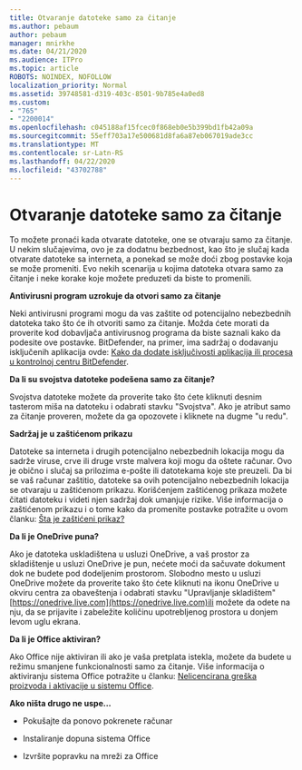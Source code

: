 ```yaml
---
title: Otvaranje datoteke samo za čitanje
ms.author: pebaum
author: pebaum
manager: mnirkhe
ms.date: 04/21/2020
ms.audience: ITPro
ms.topic: article
ROBOTS: NOINDEX, NOFOLLOW
localization_priority: Normal
ms.assetid: 39748581-d319-403c-8501-9b785e4a0ed8
ms.custom:
- "765"
- "2200014"
ms.openlocfilehash: c045188af15fcec0f868eb0e5b399bd1fb42a09a
ms.sourcegitcommit: 55eff703a17e500681d8fa6a87eb067019ade3cc
ms.translationtype: MT
ms.contentlocale: sr-Latn-RS
ms.lasthandoff: 04/22/2020
ms.locfileid: "43702788"
---
```

# <a name="file-open-read-only"></a>Otvaranje datoteke samo za čitanje

To možete pronaći kada otvarate datoteke, one se otvaraju samo za čitanje. U nekim slučajevima, ovo je za dodatnu bezbednost, kao što je slučaj kada otvarate datoteke sa interneta, a ponekad se može doći zbog postavke koja se može promeniti. Evo nekih scenarija u kojima datoteka otvara samo za čitanje i neke korake koje možete preduzeti da biste to promenili.
  
 **Antivirusni program uzrokuje da otvori samo za čitanje**
  
Neki antivirusni programi mogu da vas zaštite od potencijalno nebezbednih datoteka tako što će ih otvoriti samo za čitanje. Možda ćete morati da proverite kod dobavljača antivirusnog programa da biste saznali kako da podesite ove postavke. BitDefender, na primer, ima sadržaj o dodavanju isključenih aplikacija ovde: [Kako da dodate isključivosti aplikacija ili procesa u kontrolnoj centru BitDefender](https://aka.ms/AA6098i).
  
 **Da li su svojstva datoteke podešena samo za čitanje?**
  
Svojstva datoteke možete da proverite tako što ćete kliknuti desnim tasterom miša na datoteku i odabrati stavku "Svojstva". Ako je atribut samo za čitanje proveren, možete da ga opozovete i kliknete na dugme "u redu".
  
 **Sadržaj je u zaštićenom prikazu**
  
Datoteke sa interneta i drugih potencijalno nebezbednih lokacija mogu da sadrže viruse, crve ili druge vrste malvera koji mogu da oštete računar. Ovo je obično i slučaj sa prilozima e-pošte ili datotekama koje ste preuzeli. Da bi se vaš računar zaštitio, datoteke sa ovih potencijalno nebezbednih lokacija se otvaraju u zaštićenom prikazu. Korišćenjem zaštićenog prikaza možete čitati datoteku i videti njen sadržaj dok umanjuje rizike. Više informacija o zaštićenom prikazu i o tome kako da promenite postavke potražite u ovom članku: [Šta je zaštićeni prikaz?](https://support.office.com/article/d6f09ac7-e6b9-4495-8e43-2bbcdbcb6653)
  
 **Da li je OneDrive puna?**
  
Ako je datoteka uskladištena u usluzi OneDrive, a vaš prostor za skladištenje u usluzi OneDrive je pun, nećete moći da sačuvate dokument dok ne budete pod dodeljenim prostorom. Slobodno mesto u usluzi OneDrive možete da proverite tako što ćete kliknuti na ikonu OneDrive u okviru centra za obaveštenja i odabrati stavku "Upravljanje skladištem" [https://onedrive.live.com](https://onedrive.live.com)ili možete da odete na nju, da se prijavite i zabeležite količinu upotrebljenog prostora u donjem levom uglu ekrana.
  
 **Da li je Office aktiviran?**
  
Ako Office nije aktiviran ili ako je vaša pretplata istekla, možete da budete u režimu smanjene funkcionalnosti samo za čitanje. Više informacija o aktiviranju sistema Office potražite u članku: [Nelicencirana greška proizvoda i aktivacije u sistemu Office](https://support.office.com/article/0d23d3c0-c19c-4b2f-9845-5344fedc4380).
  
 **Ako ništa drugo ne uspe...**
  
- Pokušajte da ponovo pokrenete računar
    
- Instaliranje dopuna sistema Office
    
- Izvršite popravku na mreži za Office
    

